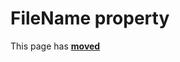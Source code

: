 # FileName property #

This page has [**moved**](https://lib-docs.delphidabbler.com/DropFiles/5/API/TPJCtrlDropFiles-FileName)